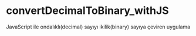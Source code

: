 # convertDecimalToBinary_withJS
JavaScript ile ondalıklı(decimal) sayıyı ikilik(binary) sayıya çeviren uygulama
